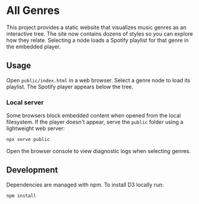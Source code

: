 # All Genres

This project provides a static website that visualizes music genres as an interactive tree. The site now contains dozens of styles so you can explore how they relate. Selecting a node loads a Spotify playlist for that genre in the embedded player.

## Usage

Open `public/index.html` in a web browser. Select a genre node to load its playlist. The Spotify player appears below the tree.

### Local server

Some browsers block embedded content when opened from the local filesystem. If
the player doesn't appear, serve the `public` folder using a lightweight web
server:

```bash
npx serve public
```

Open the browser console to view diagnostic logs when selecting genres.

## Development

Dependencies are managed with npm. To install D3 locally run:

```bash
npm install
```
